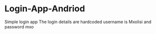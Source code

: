 # Login-App-Andriod
Simple login app
The login details are hardcoded username is Mxolisi and password mxo
